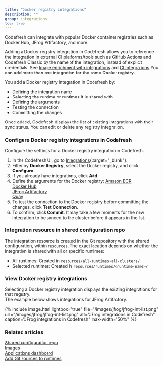 ```yaml
---
title: "Docker registry integrations"
description: ""
group: integrations
toc: true
---
```


Codefresh can integrate with popular Docker container registries such as Docker Hub, JFrog Artifactory, and more.  

Adding a Docker registry integration in Codefresh allows you to reference the integration in external CI platforms/tools such as GitHub Actions and Codefresh Classic by the name of the integration, instead of explicit credentials. See [Image enrichment with integrations]({{site.baseurl}}/docs/integrations/image-enrichment-overview/) and [CI integrations]({{site.baseurl}}/docs/integrations/ci-integrations/).You can add more than one integration for the same Docker registry.  

You add a Docker registry integration in Codefresh by:
* Defining the integration name 
* Selecting the runtime or runtimes it is shared with
* Defining the arguments
* Testing the connection 
* Committing the changes

Once added, Codefresh displays the list of existing integrations with their sync status. You can edit or delete any registry integration. 


### Configure Docker registry integrations in Codefresh
Configure the settings for a Docker registry integration in Codefresh.

1. In the Codefresh UI, go to [Integrations](https://g.codefresh.io/2.0/account-settings/integrations){:target="\_blank"}.
1. Filter by **Docker Registry**, select the Docker registry, and click **Configure**.
1. If you already have integrations, click **Add**.
1. Define the arguments for the Docker registry: 
  [Amazon ECR]({{site.baseurl}}/docs/integrations/amazon-ecr/)   
  [Docker Hub]({{site.baseurl}}/docs/integrations/dockerhub/)   
  [JFrog Artifactory]({{site.baseurl}}/docs/integrations/jfrog/)  
  [Quay]({{site.baseurl}}/docs/integrations/jequaynkins/)
1. To test the connection to the Docker registry before committing the changes, click **Test Connection**.
1. To confirm, click **Commit**.
  It may take a few moments for the new integration to be synced to the cluster before it appears in the list.

### Integration resource in shared configuration repo
The integration resource is created in the Git repository with the shared configuration, within `resources`. The exact location depends on whether the integration is shared with all or specific runtimes:  

* All runtimes: Created in `resources/all-runtimes-all-clusters/`
* Selected runtimes: Created in `resources/runtimes/<runtime-name>/`

### View Docker registry integrations
Selecting a Docker registry integration displays the existing integrations for that registry.  
The example below shows integrations for JFrog Artifactory.  

{% include image.html 
lightbox="true" 
file="/images/jfrog/jfrog-int-list.png" 
url="/images/jfrog/jfrog-int-list.png"
alt="JFrog integrations in Codefresh"
caption="JFrog integrations in Codefresh"
max-width="50%"
%}

### Related articles
[Shared configuration repo]({{site.baseurl}}/docs/reference/shared-configuration/)  
[Images]({{site.baseurl}}/docs/deployment/images/)  
[Applications dashboard]({{site.baseurl}}/docs/deployment/applications-dashboard/)    
[Add Git sources to runtimes]({{site.baseurl}}/docs/runtime/git-sources/)  
